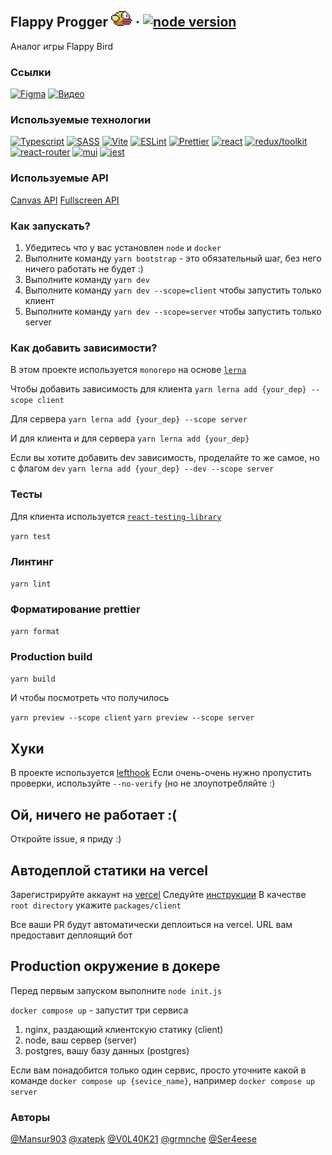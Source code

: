 ## Flappy Progger <img alt='player image' src='packages/client/src/assets/game/bird/b0.png'/> &middot; [![node version][nodejs-logo]][nodejs]

Аналог игры Flappy Bird

### Ссылки
[![Figma][figma-logo]][figma]
[![Видео][video_logo]][video]
### Используемые технологии
[![Typescript][ts_logo]][ts]
[![SASS][sass-logo]][sass]
[![Vite][vite-logo]][vite]
[![ESLint][eslint-logo]][eslint]
[![Prettier][prettier-logo]][prettier]
[![react][react_logo]][react]
[![redux/toolkit][redux_logo]][redux]
[![react-router][react-router_logo]][react-router]
[![mui][mui_logo]][mui]
[![jest][jest_logo]][jest]

### Используемые API
[Canvas API](https://developer.mozilla.org/en-US/docs/Web/API/Canvas_API)
[Fullscreen API](https://developer.mozilla.org/en-US/docs/Web/API/Fullscreen_API)


### Как запускать?

1. Убедитесь что у вас установлен `node` и `docker`
2. Выполните команду `yarn bootstrap` - это обязательный шаг, без него ничего работать не будет :)
3. Выполните команду `yarn dev`
3. Выполните команду `yarn dev --scope=client` чтобы запустить только клиент
4. Выполните команду `yarn dev --scope=server` чтобы запустить только server


### Как добавить зависимости?
В этом проекте используется `monorepo` на основе [`lerna`](https://github.com/lerna/lerna)

Чтобы добавить зависимость для клиента 
```yarn lerna add {your_dep} --scope client```

Для сервера
```yarn lerna add {your_dep} --scope server```

И для клиента и для сервера
```yarn lerna add {your_dep}```


Если вы хотите добавить dev зависимость, проделайте то же самое, но с флагом `dev`
```yarn lerna add {your_dep} --dev --scope server```


### Тесты

Для клиента используется [`react-testing-library`](https://testing-library.com/docs/react-testing-library/intro/)

```yarn test```

### Линтинг

```yarn lint```

### Форматирование prettier

```yarn format```

### Production build

```yarn build```

И чтобы посмотреть что получилось


`yarn preview --scope client`
`yarn preview --scope server`

## Хуки
В проекте используется [lefthook](https://github.com/evilmartians/lefthook)
Если очень-очень нужно пропустить проверки, используйте `--no-verify` (но не злоупотребляйте :)

## Ой, ничего не работает :(

Откройте issue, я приду :)

## Автодеплой статики на vercel
Зарегистрируйте аккаунт на [vercel](https://vercel.com/)
Следуйте [инструкции](https://vitejs.dev/guide/static-deploy.html#vercel-for-git)
В качестве `root directory` укажите `packages/client`

Все ваши PR будут автоматически деплоиться на vercel. URL вам предоставит деплоящий бот

## Production окружение в докере
Перед первым запуском выполните `node init.js`


`docker compose up` - запустит три сервиса
1. nginx, раздающий клиентскую статику (client)
2. node, ваш сервер (server)
3. postgres, вашу базу данных (postgres)

Если вам понадобится только один сервис, просто уточните какой в команде
`docker compose up {sevice_name}`, например `docker compose up server`


### Авторы
[@Mansur903](https://github.com/Mansur903)
[@xatepk](https://github.com/xatepk)
[@V0L40K21](https://github.com/V0L40K21)
[@grmnche](https://github.com/grmnche)
[@Ser4eese](https://github.com/Ser4eese)

[figma]: https://www.figma.com/file/CR1HhQykOHp11nVHLWqOJc/Flappy-progger
[figma-logo]: https://img.shields.io/badge/figma-%23F24E1E.svg?style=for-the-badge&logo=figma&logoColor=black
[video]: https://www.loom.com/share/72d54a2364fd4af48d536367ffe5825d?sid=c82ce063-db9b-43be-89f1-e5608ea5f45f
[video_logo]: https://img.shields.io/badge/Loom-625DF5?logo=loom&logoColor=fff&style=for-the-badge
[ts_logo]: https://shields.io/badge/TypeScript-3178C6?logo=TypeScript&logoColor=FFF&style=flat-square
[ts]: https://www.typescriptlang.org/
[redux_logo]: https://img.shields.io/badge/Redux-593D88?style=for-the-badge&logo=redux&logoColor=white
[redux]: https://redux-toolkit.js.org/
[react_logo]: https://shields.io/badge/react-black?logo=react&style=for-the-badge
[react]: https://react.dev/
[react-router_logo]: https://img.shields.io/badge/React_Router-CA4245?style=for-the-badge&logo=react-router&logoColor=white
[react-router]: https://reactrouter.com/en/main
[jest_logo]: https://img.shields.io/badge/Jest-323330?style=for-the-badge&logo=Jest&logoColor=white
[jest]: https://jestjs.io/ru/
[mui]: https://mui.com/
[mui_logo]: https://img.shields.io/badge/Material--UI-0081CB?style=for-the-badge&logo=material-ui&logoColor=white
[sass]: https://sass-lang.com
[sass-logo]: https://img.shields.io/badge/SASS-hotpink.svg?style=for-the-badge&logo=SASS&logoColor=white
[vite]: https://vitejs.dev/
[vite-logo]: https://img.shields.io/badge/Vite-23272f?style=for-the-badge&logo=vite
[nodejs]: https://nodejs.org/en
[nodejs-logo]: https://badgen.net/npm/v/node/18.16.0
[prettier]: https://prettier.io
[prettier-logo]: https://img.shields.io/badge/prettier-1A2C34?style=for-the-badge&logo=prettier&logoColor=F7BA3E
[eslint]: https://eslint.org
[eslint-logo]: https://img.shields.io/badge/eslint-3A33D1?style=for-the-badge&logo=eslint&logoColor=white
